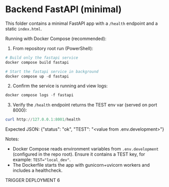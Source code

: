 # Backend FastAPI (minimal)

This folder contains a minimal FastAPI app with a `/health` endpoint and a static `index.html`.

Running with Docker Compose (recommended):

1. From repository root run (PowerShell):

```powershell
# Build only the fastapi service
docker compose build fastapi

# Start the fastapi service in background
docker compose up -d fastapi
```

2. Confirm the service is running and view logs:

```powershell
docker compose logs -f fastapi
```

3. Verify the `/health` endpoint returns the TEST env var (served on port 8000):

```powershell
curl http://127.0.0.1:8001/health
```

Expected JSON: {"status": "ok", "TEST": "<value from .env.development>"}

Notes:
- Docker Compose reads environment variables from `.env.development` (configured in the repo root). Ensure it contains a TEST key, for example: `TEST="local_dev"`.
- The Dockerfile starts the app with gunicorn+uvicorn workers and includes a healthcheck.

TRIGGER DEPLOYMENT 6
